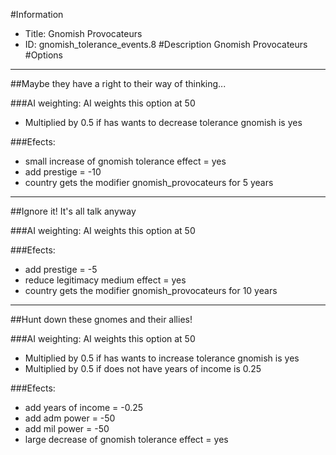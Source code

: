 #Information
 - Title: Gnomish Provocateurs
 - ID: gnomish_tolerance_events.8
#Description
Gnomish Provocateurs
#Options

___
##Maybe they have a right to their way of thinking...

###AI weighting:
AI weights this option at 50
 - Multiplied by 0.5 if has wants to decrease tolerance gnomish is yes


###Efects:<ul><li>small increase of gnomish tolerance effect = yes</li><li>add prestige = -10</li><li>country gets the modifier gnomish_provocateurs for 5 years</li></ul>

___
##Ignore it! It's all talk anyway

###AI weighting:
AI weights this option at 50


###Efects:<ul><li>add prestige = -5</li><li>reduce legitimacy medium effect = yes</li><li>country gets the modifier gnomish_provocateurs for 10 years</li></ul>

___
##Hunt down these gnomes and their allies!

###AI weighting:
AI weights this option at 50
 - Multiplied by 0.5 if has wants to increase tolerance gnomish is yes
 - Multiplied by 0.5 if does not have years of income is 0.25


###Efects:<ul><li>add years of income = -0.25</li><li>add adm power = -50</li><li>add mil power = -50</li><li>large decrease of gnomish tolerance effect = yes</li></ul>
